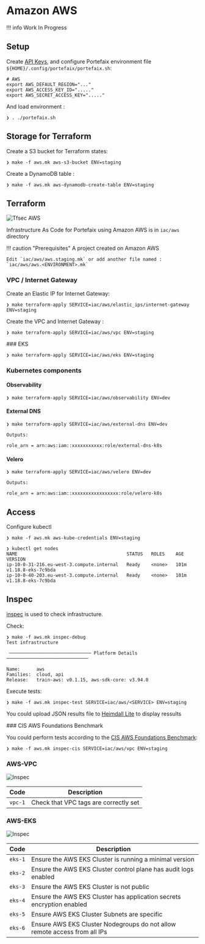 # Amazon AWS

!!! info
    Work In Progress

## Setup

Create [API Keys](https://console.aws.amazon.com/iam/home?#/security_credentials),
and configure Portefaix environment file `${HOME}/.config/portefaix/portefaix.sh`:

```shell
# AWS
export AWS_DEFAULT_REGION="..."
export AWS_ACCESS_KEY_ID="....."
export AWS_SECRET_ACCESS_KEY="....."
```

And load environment :

```shell
❯ . ./portefaix.sh
```

## Storage for Terraform

Create a S3 bucket for Terraform states:

```shell
❯ make -f aws.mk aws-s3-bucket ENV=staging
```

Create a DynamoDB table :

```shell
❯ make -f aws.mk aws-dynamodb-create-table ENV=staging
```

## Terraform

![Tfsec AWS](https://github.com/nlamirault/portefaix/workflows/Tfsec%20AWS/badge.svg)

Infrastructure As Code for Portefaix using Amazon AWS is in
`iac/aws` directory

!!! caution "Prerequisites"
    A project created on Amazon AWS

    Edit `iac/aws/aws.staging.mk` or add another file named :
    `iac/aws/aws.<ENVIRONMENT>.mk`

### VPC / Internet Gateway

Create an Elastic IP for Internet Gateway:

```shell
❯ make terraform-apply SERVICE=iac/aws/elastic_ips/internet-gateway ENV=staging
```

Create the VPC and Internet Gateway :

```shell
❯ make terraform-apply SERVICE=iac/aws/vpc ENV=staging
```

### EKS

```shell
❯ make terraform-apply SERVICE=iac/aws/eks ENV=staging
```

### Kubernetes components

#### Observability

```shell
❯ make terraform-apply SERVICE=iac/aws/observability ENV=dev
```

#### External DNS

```shell
❯ make terraform-apply SERVICE=iac/aws/external-dns ENV=dev

Outputs:

role_arn = arn:aws:iam::xxxxxxxxxxx:role/external-dns-k8s
```

#### Velero

```shell
❯ make terraform-apply SERVICE=iac/aws/velero ENV=dev

Outputs:

role_arn = arn:aws:iam::xxxxxxxxxxxxxxxxx:role/velero-k8s
```

## Access

Configure kubectl

```shell
❯ make -f aws.mk aws-kube-credentials ENV=staging
```

```shell
❯ kubectl get nodes
NAME                                        STATUS   ROLES    AGE    VERSION
ip-10-0-31-216.eu-west-3.compute.internal   Ready    <none>   101m   v1.18.8-eks-7c9bda
ip-10-0-40-203.eu-west-3.compute.internal   Ready    <none>   101m   v1.18.8-eks-7c9bda
```

## Inspec

[inspec](http://inspec.io/) is used to check infrastructure.

Check:

```shell
❯ make -f aws.mk inspec-debug
Test infrastructure

 ────────────────────────────── Platform Details ──────────────────────────────

Name:      aws
Families:  cloud, api
Release:   train-aws: v0.1.15, aws-sdk-core: v3.94.0
```

Execute tests:

```shell
❯ make -f aws.mk inspec-test SERVICE=iac/aws/<SERVICE> ENV=staging
```

You could upload JSON results file to [Heimdall Lite](https://heimdall-lite.mitre.org/) to display ressults

### CIS AWS Foundations Benchmark

You could perform tests according to the [CIS AWS Foundations Benchmark](https://docs.aws.amazon.com/securityhub/latest/userguide/securityhub-standards-cis.html):

```shell
❯ make -f aws.mk inspec-cis SERVICE=iac/aws/vpc ENV=staging
```

### AWS-VPC

![Inspec](../img/inspec-vpc.png)

| Code | Description|
|---|---|
| `vpc-1` | Check that VPC tags are correctly set |

### AWS-EKS

![Inspec](../img/inspec-eks.png)

| Code | Description|
|---|---|
| `eks-1` | Ensure the AWS EKS Cluster is running a minimal version |
| `eks-2` | Ensure the AWS EKS Cluster control plane has audit logs enabled |
| `eks-3` | Ensure the AWS EKS Cluster is not public |
| `eks-4` | Ensure the AWS EKS Cluster has application secrets encryption enabled |
| `eks-5` | Ensure AWS EKS Cluster Subnets are specific |
| `eks-6` | Ensure AWS EKS Cluster Nodegroups do not allow remote access from all IPs |

